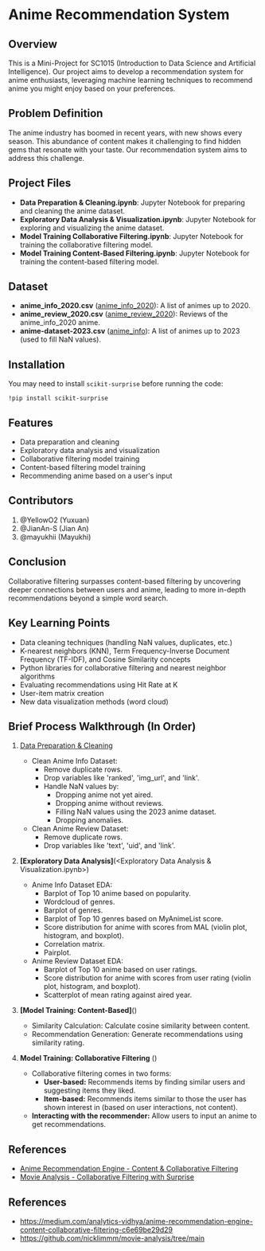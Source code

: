 # Anime Recommendation System

## Overview

This is a Mini-Project for SC1015 (Introduction to Data Science and Artificial Intelligence). Our project aims to develop a recommendation system for anime enthusiasts, leveraging machine learning techniques to recommend anime you might enjoy based on your preferences.

## Problem Definition

The anime industry has boomed in recent years, with new shows every season. This abundance of content makes it challenging to find hidden gems that resonate with your taste. Our recommendation system aims to address this challenge.

## Project Files

* **Data Preparation & Cleaning.ipynb**: Jupyter Notebook for preparing and cleaning the anime dataset.
* **Exploratory Data Analysis & Visualization.ipynb**: Jupyter Notebook for exploring and visualizing the anime dataset.
* **Model Training Collaborative Filtering.ipynb**: Jupyter Notebook for training the collaborative filtering model.
* **Model Training Content-Based Filtering.ipynb**: Jupyter Notebook for training the content-based filtering model.

## Dataset

* **anime_info_2020.csv** ([anime_info_2020](https://www.kaggle.com/datasets/marlesson/myanimelist-dataset-animes-profiles-reviews?select=animes.csv)): A list of animes up to 2020.
* **anime_review_2020.csv** ([anime_review_2020](https://www.kaggle.com/datasets/marlesson/myanimelist-dataset-animes-profiles-reviews?select=reviews.csv)): Reviews of the anime_info_2020 anime.
* **anime-dataset-2023.csv** ([anime_info](https://www.kaggle.com/datasets/dbdmobile/myanimelist-dataset?select=anime-dataset-2023.csv)): A list of animes up to 2023 (used to fill NaN values).

## Installation

You may need to install `scikit-surprise` before running the code:


```
!pip install scikit-surprise
```

## Features

* Data preparation and cleaning
* Exploratory data analysis and visualization
* Collaborative filtering model training
* Content-based filtering model training
* Recommending anime based on a user's input

## Contributors

1. @YellowO2 (Yuxuan)
2. @JianAn-S (Jian An)
3. @mayukhii (Mayukhi)

## Conclusion

Collaborative filtering surpasses content-based filtering by uncovering deeper connections between users and anime, leading to more in-depth recommendations beyond a simple word search.

## Key Learning Points

* Data cleaning techniques (handling NaN values, duplicates, etc.)
* K-nearest neighbors (KNN), Term Frequency-Inverse Document Frequency (TF-IDF), and Cosine Similarity concepts
* Python libraries for collaborative filtering and nearest neighbor algorithms
* Evaluating recommendations using Hit Rate at K
* User-item matrix creation
* New data visualization methods (word cloud)

## Brief Process Walkthrough (In Order)

1. [Data Preparation & Cleaning](<Data Preparation & Cleaning.ipynb>)
   * Clean Anime Info Dataset:
      * Remove duplicate rows.
      * Drop variables like 'ranked', 'img_url', and 'link'.
      * Handle NaN values by:
         * Dropping anime not yet aired.
         * Dropping anime without reviews.
         * Filling NaN values using the 2023 anime dataset.
         * Dropping anomalies.
   * Clean Anime Review Dataset:
      * Remove duplicate rows.
      * Drop variables like 'text', 'uid', and 'link'.

2. **[Exploratory Data Analysis]**(<Exploratory Data Analysis & Visualization.ipynb>)
   * Anime Info Dataset EDA:
      * Barplot of Top 10 anime based on popularity.
      * Wordcloud of genres.
      * Barplot of genres.
      * Barplot of Top 10 genres based on MyAnimeList score.
      * Score distribution for anime with scores from MAL (violin plot, histogram, and boxplot).
      * Correlation matrix.
      * Pairplot.
   * Anime Review Dataset EDA:
      * Barplot of Top 10 anime based on user ratings.
      * Score distribution for anime with scores from user rating (violin plot, histogram, and boxplot).
      * Scatterplot of mean rating against aired year.

3. **[Model Training: Content-Based]**(<Model Training Content-Based Filtering.ipynb>)
   * Similarity Calculation: Calculate cosine similarity between content.
   * Recommendation Generation: Generate recommendations using similarity rating.

4. **Model Training: Collaborative Filtering** (<Model Training Collaborative Filtering.ipynb>)
   * Collaborative filtering comes in two forms:
      * **User-based:** Recommends items by finding similar users and suggesting items they liked.
      * **Item-based:** Recommends items similar to those the user has shown interest in (based on user interactions, not content).
   * **Interacting with the recommender:** Allow users to input an anime to get recommendations.

## References

* [Anime Recommendation Engine - Content & Collaborative Filtering](https://medium.com/analytics-vidhya/anime-recommendation-engine-content-collaborative-filtering-c6e69be29d29)
* [Movie Analysis - Collaborative Filtering with Surprise](https://github.com/nicklimmm/movie-analysis/tree/main)



## References
- https://medium.com/analytics-vidhya/anime-recommendation-engine-content-collaborative-filtering-c6e69be29d29
- https://github.com/nicklimmm/movie-analysis/tree/main


